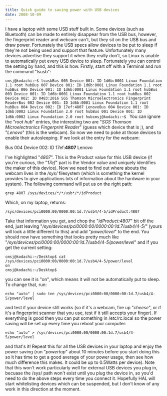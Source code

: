 ```yaml
---
title: Quick guide to saving power with USB devices
date: 2008-10-09
---
```


I have a laptop with some USB stuff built in. Some devices (such as Bluetooth) can be made to entirely disappear from the USB bus, however, the fingerprint reader and webcam can't, but they sit on the USB bus and draw power.
Fortunately the USB specs allow devices to be put to sleep if they're not being used and support that feature. Unfortunately many devices advertise they support it when they really don't, so Linux is unable to automatically put every USB device to sleep.
Fortunately you can control the setting by hand, and this is how. Firstly, start off with a Terminal and run the command "lsusb":

`cmsj@kodachi:~$ lsusbBus 005 Device 001: ID 1d6b:0001 Linux Foundation 1.1 root hubBus 007 Device 001: ID 1d6b:0001 Linux Foundation 1.1 root hubBus 006 Device 001: ID 1d6b:0001 Linux Foundation 1.1 root hubBus 003 Device 001: ID 1d6b:0001 Linux Foundation 1.1 root hubBus 002 Device 002: ID 0483:2016 SGS Thomson Microelectronics Fingerprint ReaderBus 002 Device 001: ID 1d6b:0001 Linux Foundation 1.1 root hubBus 004 Device 002: ID 17ef:4807 LenovoBus 004 Device 001: ID 1d6b:0002 Linux Foundation 2.0 root hubBus 001 Device 001: ID 1d6b:0002 Linux Foundation 2.0 root hubcmsj@kodachi:~$ `
You can ignore the "*root hub*" entries, the interesting two are "*SGS Thomson Microelectronics Fingerprint Reader*" (guess which device that is ;), and "*Lenovo*" (this is the webcam).
So now we need to poke at those devices to enable their autosleeping. If we look at the entry for the webcam:

Bus 004 Device 002: ID 17ef:**4807** Lenovo

I've highlighted "*4807*". This is the Product value for this USB device (if you're curious, the "*17ef*" part is the Vendor value and uniquely identifies the maker of this device).
Now we need to find out where abouts the webcam lives in the */sys/* filesystem (which is something the kernel provides to give applications lots of information about the hardware in your system).
The following command will put us on the right path:
```
grep 4807 /sys/devices/*/*/usb*/*/idProduct
```

Which, on my laptop, returns:
```
/sys/devices/pci0000:00/0000:00:1d.7/usb4/4-5/idProduct:4807
```

Take that information you get, and chop the "*idProduct:4807*" bit off the end, just leaving "*/sys/devices/pci0000:00/0000:00:1d.7/usb4/4-5/*" (yours will look a little different to this) and add "*power/level*" to the end.
You should now have something that looks pretty much like "*/sys/devices/pci0000:00/0000:00:1d.7/usb4/4-5/power/level*" and if you get the current setting:
```
cmsj@kodachi:~/Desktop$ cat /sys/devices/pci0000:00/0000:00:1d.7/usb4/4-5/power/level
on
cmsj@kodachi:~/Desktop$
```

you can see it is "on", which means it will not be automatically put to sleep. To change that, run:
```
echo "auto" | sudo tee /sys/devices/pci0000:00/0000:00:1d.7/usb4/4-5/power/level
```

and test if your device still works (so if it's a webcam, fire up "*cheese*", or if it's a fingerprint scanner that you use, test if it still accepts your finger). If everything is good then you can put something in /etc/rc.local so the power saving will be set up every time you reboot your computer:
```
echo "auto" > /sys/devices/pci0000:00/0000:00:1d.7/usb4/4-5/power/level
```

and that's it! Repeat this for all the USB devices in your laptop and enjoy the power saving (run "*powertop*" about 10 minutes before you start doing this so it has time to get a good average of your power usage, then see how much difference this makes. It could be up to 0.5Watts per device). Note that this won't work particularly well for external USB devices you plug in, becuase the /sys/ path won't exist until you plug the device in, so you'd need to do the above steps every time you connect it.
Hopefully HAL will start whitelisting devices which can be suspended, but I don't know of any work in this direction at the moment.
